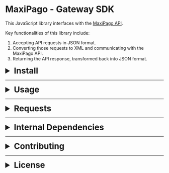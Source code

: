 # MaxiPago - Gateway SDK

This JavaScript library interfaces with the [MaxiPago API](https://www.maxipago.com/developers/apidocs/).

Key functionalities of this library include:

1. Accepting API requests in JSON format.
2. Converting those requests to XML and communicating with the MaxiPago API.
3. Returning the API response, transformed back into JSON format.

<details>
<summary style="font-size: 26px; font-weight: bold;">Install</summary>

### npm

<pre>
  <code id="npm-install">npm install maxipago-gateway-sdk --save</code>
</pre>

### yarn

<pre>
  <code id="yarn-add">yarn add maxipago-gateway-sdk</code>
</pre>

### pnpm

<pre>
  <code id="pnpm-add">pnpm add maxipago-gateway-sdk</code>
</pre>

</details>

---

<details>
<summary style="font-size: 26px; font-weight: bold;">Usage</summary>

### Import

To get started, import the `maxipago-gateway-sdk` into your project:

```js
import maxipago from 'maxipago-gateway-sdk'
```

### Build the gateway

Use this method to create a gateway that enables you to make requests to the MaxiPago API.

###### Method:

```js
maxipago.Gateway()
```

###### Params:

| Name        | Description                                                                                                                                               | Required |
| ----------- | --------------------------------------------------------------------------------------------------------------------------------------------------------- | -------- |
| merchantId  | Your MaxiPago merchant ID                                                                                                                                 | Yes      |
| merchantKey | Your MaxiPago merchant KEY                                                                                                                                | Yes      |
| maxiPagoEnv | MaxiPago enviorement. Use **'development'** for [testapi.maxipago.net](testapi.maxipago.net) or **'production'** for [api.maxipago.net](api.maxipago.net) | Yes      |

###### Example:

```js
const maxiPagoGateway = maxipago.Gateway(
  'youmaxipagoid',
  'youmaxipagostrongkey',
  'development',
)
```

</details>

---

<details>
<summary style="font-size: 26px; font-weight: bold;">Requests</summary>

According to the [MaxiPago API Docs](http://developers.maxipago.com/apidocs/), this library has the following mapped functionalities:

- <details>
  <summary style="font-size: 22px; font-weight: bold;">Customers</summary>

  - <details>
    <summary style="font-size: 18px; font-weight: bold;">Add Customer</summary>

    This method add your customer on MaxiPago API.

    ###### Method:

    - **.addCustomer(_addCustomerJSON_)**

    ###### Params:

    - **addCustomerJSON** = _your customer data in JSON format_.

    ###### Example:

    ```js
    const addCustomerJSON = {
      customerIdExt: 5358,
      firstName: 'Kylee Hilpert',
      lastName: 'Bauch',
      address1: '42837 Flatley Union',
      address2: '6749 Hudson Prairie',
      city: 'Arnostad',
      state: 'Arizona',
      zip: '658388059',
      country: 'PR',
      phone: '730.900.4976',
      email: 'Erna_Harris55@gmail.com',
      dob: '06/26/2018',
      sex: 'M',
    }
    const maxiPagoJsonResponse = maxiPagoGateway.addCustomer(addCustomerJSON)
    ```

    </details>

  - <details>
    <summary style="font-size: 18px; font-weight: bold;">Update Customer</summary>

    This method update previously added customer on MaxiPago API.

    ###### Method:

    - **.updateCustomer(_updateCustomerJSON_)**

    ###### Params:

    - **updateCustomerJSON** = _your updated customer data in JSON format._

    -

    ###### Example:

    ```js
    const updateCustomerJSON = {
      customerIdExt: 5254,
      firstName: 'Tatum Goodwin updated',
      lastName: 'Corwin updated',
      customerId: '119679',
    }
    const maxiPagoJsonResponse =
      maxiPagoGateway.updateCustomer(updateCustomerJSON)
    ```

    </details>

  - <details>
    <summary style="font-size: 18px; font-weight: bold;">Delete Customer</summary>
      
    This method delete previously added customer on MaxiPago API.

    ###### Method:

    - **.deleteCustomer(_deleteCustomerJSON_)**

    ###### Params:

    - **deleteCustomerJSON** = _your updated customer data in JSON format._

    ###### Example:

    ```js
    const deleteCustomerJSON = { customerId: '119679' }
    const maxiPagoJsonResponse =
      maxiPagoGateway.deleteCustomer(deleteCustomerJSON)
    ```

    </details>

    </details>

  - <details>
    <summary style="font-size: 22px; font-weight: bold;">Card</summary>

    - <details>
      <summary style="font-size: 18px; font-weight: bold;">Add Card</summary>

      This method add an card for previously added customer on MaxiPago API.

      ###### Method:

      - **.addCard(_addCardJSON_)**

      ###### Params:

      - **addCardJSON** = _your card data in JSON format._

      ###### Example:

      ```js
      const addCardJSON = {
        customerId: '119720',
        creditCardNumber: '4111111111111111',
        expirationMonth: 12,
        expirationYear: 2020,
        billingName: 'Corwin',
      }
      const maxiPagoJsonResponse = maxiPagoGateway.addCard(addCardJSON)
      ```

      </details>

    - <details>
      <summary style="font-size: 18px; font-weight: bold;">Delete Card</summary>

      This method delete an card previously added on MaxiPago API.

      ###### Method:

      - **.deleteCard(_deleteCardJSON_)**

      ###### Params:

      - **deleteCardJSON** = _your card data in JSON format._

      ###### Example:

      ```js
      const deleteCardJSON = {
        customerId: '119722',
        token: '+adHuFvmSms=',
      }
      const maxiPagoJsonResponse = maxiPagoGateway.deleteCard(deleteCardJSON)
      ```

      </details>

      </details>

    - <details>
      <summary style="font-size: 22px; font-weight: bold;">Payments</summary>

      - <details>
        <summary style="font-size: 18px; font-weight: bold;">Auth</summary>

        This method add an sale authorization for previously card added on MaxiPago API.

        ###### Method:

        - **.auth(_authJSON_)**

        ###### Params:

        - **authJSON** = _your authorization data in JSON format._

        ###### Example:

        ```js
        const authJSON = {
          processorID: '1',
          referenceNum: 'PONumber-8959',
          billing: {},
          transactionDetail: {
            payType: {
              creditCard: {
                number: '4111111111111111',
                expMonth: '12',
                expYear: '2020',
                cvvNumber: '',
              },
            },
          },
          payment: {
            currencyCode: 'BRL',
            chargeTotal: '10.00',
          },
          saveOnFile: {
            customerToken: '119766',
          },
        }
        const maxiPagoJsonResponse = maxiPagoGateway.auth(authJSON)
        ```

        You can also request an authorization using card token:

        ```js
        const authJSON = {
          processorID: '1',
          referenceNum: 'PONumber-2861',
          transactionDetail: {
            payType: {
              onFile: {
                customerId: '119790',
                token: 'XN7N7qSfZKc=',
              },
            },
          },
          payment: {
            currencyCode: 'BRL',
            chargeTotal: '10.00',
          },
        }
        const maxiPagoJsonResponse = maxiPagoGateway.auth(authJSON)
        ```

        </details>

      - <details>
        <summary style="font-size: 18px; font-weight: bold;">Capture</summary>

        This method capture an sale authorization previously added on MaxiPago API.

        ###### Method:

        - **.capture(_captureJSON_)**

        ###### Params:

        - **captureJSON** = _your capture data in JSON format._

        ###### Example:

        ```js
        const captureJSON = {
          orderID: '0A0104A3:01659FE61095:AE1B:34012394',
          referenceNum: 'PONumber-5918',
          payment: {
            chargeTotal: '10.00',
          },
        }
        const maxiPagoJsonResponse = maxiPagoGateway.capture(captureJSON)
        ```

        </details>

      - <details>
        <summary style="font-size: 18px; font-weight: bold;">Void</summary>

        This method void an previously capture requested on MaxiPago API.

        ###### Method:

        - **.void(_voidJSON_)**

        ###### Params:

        - **voidJSON** = _your void data in JSON format._

        ###### Example:

        ```js
        const voidJSON = { transactionID: '2203293' }
        const maxiPagoJsonResponse = maxiPagoGateway.void(voidJSON)
        ```

        </details>

      - <details>
          <summary style="font-size: 18px; font-weight: bold;">Return Payment</summary>

        This method return an capture previously requested on MaxiPago API.

        ###### Method:

        - **.returnPayment(_returnPaymentJSON_)**

        ###### Params:

        - **returnPaymentJSON** = _your return payment data in JSON format._

        ###### Example:

        ```js
        const returnPaymentJSON = {
          orderID: '0A0104A3:0165A0D725D2:51BC:3AA3973C',
          referenceNum: 'PONumber-5441',
          payment: {
            chargeTotal: '10.00',
          },
        }

        const maxiPagoJsonResponse =
          maxiPagoGateway.returnPayment(returnPaymentJSON)
        ```

        </details>

    - <details>
      <summary style="font-size: 22px; font-weight: bold;">Recurring Payments</summary>

      - <details>
        <summary style="font-size: 18px; font-weight: bold;">Add Recurring Payment</summary>

        This method add an recurring payment MaxiPago API.

        ###### Method:

        - **.recurringPayment(_recurringPaymentJSON_)**

        ###### Params:

        - **recurringPaymentJSON** = _your recurring payment data in JSON format._

        ###### Example:

        ```js
        const recurringPaymentJSON = {
          processorID: '1',
          referenceNum: 'PONumber-6058',
          billing: {
            name: 'Bailey Hahn',
            address: '63849 Towne Plain',
            address2: '06249 Cummings Plains',
            city: 'Cummingsland',
            state: 'Kansas',
            postalcode: '458932184',
            country: 'UY',
            phone: '032.912.6510',
            email: 'Susie94@hotmail.com',
          },
          shipping: {
            name: 'Rosemary Barton DDS',
            address: '6695 Beahan View',
            address2: '9255 Brielle Harbors',
            city: 'West Willis',
            state: 'Massachusetts',
            postalcode: '142042357',
            country: 'US',
            phone: '245.009.3441',
            email: 'Kari61@hotmail.com',
          },
          transactionDetail: {
            payType: {
              creditCard: {
                number: '4111111111111111',
                expMonth: '12',
                expYear: '2020',
                cvvNumber: '',
              },
            },
          },
          payment: {
            currencyCode: 'BRL',
            chargeTotal: '11.00',
          },
          recurring: {
            action: 'new',
            startDate: '2018-09-04',
            frequency: '1',
            period: 'monthly',
            installments: '10',
            failureThreshold: '5',
          },
        }
        const maxiPagoJsonResponse =
          maxiPagoGateway.recurringPayment(recurringPaymentJSON)
        ```

        You can request an recurring payment using card token:

        ```js
        const recurringPaymentJSON = {
          processorID: '1',
          referenceNum: 'PONumber-5268',
          billing: {
            name: 'Lyla Schulist',
            address: '76180 Dicki Summit',
            address2: '4073 Sydni Union',
            city: 'Port Eleonoreside',
            state: 'Florida',
            postalcode: '771760064',
            country: 'TD',
            phone: '810.135.7471',
            email: 'Corine.Will63@gmail.com',
          },
          shipping: {
            name: 'Edna Wolf PhD',
            address: '327 Moore Rapids',
            address2: '7913 Bruen Junction',
            city: 'Lebsackburgh',
            state: 'Indiana',
            postalcode: '506219721',
            country: 'NZ',
            phone: '434.540.4613',
            email: 'Craig.OKeefe33@gmail.com',
          },
          transactionDetail: {
            payType: {
              onFile: {
                customerId: '119903',
                token: 'lmHDTV334BQ=',
              },
            },
          },
          payment: {
            currencyCode: 'BRL',
            chargeTotal: '11.00',
          },
          recurring: {
            action: 'new',
            startDate: '2018-09-04',
            frequency: '1',
            period: 'monthly',
            installments: '10',
            failureThreshold: '5',
          },
        }
        const maxiPagoJsonResponse =
          maxiPagoGateway.recurringPayment(recurringPaymentJSON)
        ```

        </details>

      - <details>
        <summary style="font-size: 18px; font-weight: bold;">Update Recurring Payment</summary>

        This method update an recurring payment previously added MaxiPago API.

        ###### Method:

        - **.updateRecurringPayment(_updateRecurringPaymentJSON_)**

        ###### Params:

        - **updateRecurringPaymentJSON** = _your recurring payment data in JSON format._

        ###### Example:

        ```js
        const updateRecurringPaymentJSON = {
          orderID: '0A0104A3:0165A003EA9E:CA3E:788D2E4F',
          paymentInfo: {
            cardInfo: {
              softDescriptor: 'RECSDNAME',
            },
          },
          recurring: {
            processorID: '1',
            action: 'disable',
            installments: '11',
            nextFireDate: '2018-09-04',
            fireDay: '20',
            period: 'quarterly',
          },
          billingInfo: {
            name: 'Dr. Adonis Wiegand',
            address1: '77459 Ignacio Flat',
            address2: '873 Alexandrine Meadow',
            city: 'South Genestad',
            zip: '775927405',
            country: 'GL',
            email: 'Muriel.Senger83@hotmail.com',
            phone: '363.469.7941',
          },
          shippingInfo: {
            name: 'Dayton Zboncak',
            address1: '61508 Rempel Glens',
            address2: '11020 Jaden Plains',
            city: 'Port Easter',
            zip: '127344175',
            country: 'BF',
            email: 'Leda.Cruickshank@yahoo.com',
            phone: '801.057.6041',
          },
        }
        const maxiPagoJsonResponse = maxiPagoGateway.void(
          updateRecurringPaymentJSON,
        )
        ```

        </details>

      - <details>
        <summary style="font-size: 18px; font-weight: bold;">Canceling Recurring Payment</summary>

        This method cancel an previously recurring payment added on MaxiPago API.

        ###### Method:

        - **.cancelRecurringPayment(_cancelRecurringPaymentJSON_)**

        ###### Params:

        - **cancelRecurringPaymentJSON** = _your recurring payment data in JSON format._

        ###### Example:

        ```js
        const cancelRecurringPaymentJSON = {
          orderID: '0A0104A3:0165A0AC8533:9B78:5B51BACC',
        }
        const maxiPagoJsonResponse = maxiPagoGateway.cancelRecurringPayment(
          cancelRecurringPaymentJSON,
        )
        ```

        </details>

      </details>

  </details>

---

<details><summary style="font-size: 26px; font-weight: bold;">Internal Dependencies</summary>

- **@faker-js/faker** - To create fake data tests.
- **axios** - To make MaxiPago Requests.
- **dotenv** - To work with internal environment constiables.
- **moment** - To work correctly with dates and time zones.
- **react-native-xml2js** - To convert XML to JSON
- **xml-js**- To convert JSON to XMLrequests
- **xml2js**- To convert XML responses to JSON

</details>

---

<details><summary style="font-size: 26px; font-weight: bold;">Contributing</summary>

We would love for you to contribute to the project and help make it even better than it is today!

- [Building](#building)
- [Testing](#testing)
- [Found a Bug?](#issue)
- [Missing a Feature?](#feature)
- [Commit Guide](#commit-guide)

### <a name="building"></a>Building

- Fork and clone the repository to your machine and install the project dependencies.

```node
 pnpm install
```

### <a name="testing"></a>Testing

- Make a copy of `.env-example` file and rename it to `.env`.
- Fill in your test MaxiPago settings in `.env` file.
- Run the tests with:

```node
 pnpm run test
```

### <a name="testing"></a>Coverage

```node
 pnpm run test:cov
```

### <a name="issue"></a> Found a Bug?

If you find a bug in the source code, you can help us by submitting an [issue](https://github.com/LanderMalta/maxipago-gateway-sdk/issues). Even better, you can submit a [pull request](https://github.com/LanderMalta/maxipago-gateway-sdk/pulls) with a fix.

### <a name="feature"></a> Missing a Feature?

You can _request_ a new feature by submitting an [issue](https://github.com/LanderMalta/maxipago-gateway-sdk/issues) to our github repository.

If you would like to _implement_ a new feature, please consider the size of the change in order to determine the right steps to proceed:

- **Small Features** can be crafted and directly submitted as a [pull request](https://github.com/LanderMalta/maxipago-gateway-sdk/pulls).
  </br>

- For a **Major Feature**, first open an [issue](https://github.com/LanderMalta/maxipago-gateway-sdk/issues) and outline your proposal so that it can be discussed.
  This process allows us to better coordinate our efforts, prevent duplication of work, and help you to craft the change so that it is successfully accepted into the project.

### <a name="commit-guide"></a>Commit Guide

### Commit Message Header

```
<type>: <short summary>
  │           │
  │           └─⫸ Summary in present tense. Not capitalized. No period at the end.
  │
  └─⫸ Commit Type: build|ci|docs|feat|fix|perf|refactor|test
```

The `<type>` and `<summary>` fields are mandatory.

### Type

Must be one of the following:

- **build**: Changes that affect the build system or external dependencies (example scopes: gulp, broccoli, npm)
- **ci**: Changes to our CI configuration files and scripts (example scopes: Circle, BrowserStack, SauceLabs)
- **docs**: Documentation only changes
- **feat**: A new feature
- **fix**: A bug fix
- **perf**: A code change that improves performance
- **refactor**: A code change that neither fixes a bug nor adds a feature
- **test**: Adding missing tests or correcting existing tests

### Summary

Use the summary field to provide a succinct description of the change:

- use the imperative, present tense: "change" not "changed" nor "changes"
- don't capitalize the first constter
- no dot (.) at the end

</details>

---

<details><summary style="font-size: 26px; font-weight: bold;">License</summary>

MIT

</details>
